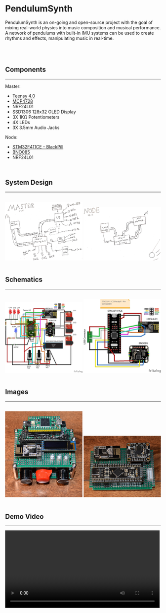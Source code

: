 # PendulumSynth

<!-- <p align="center"><img src="src/Pendulum_Synth_Teensy4.0_BNO085_MPC4728_V2.X/Master/SplashScreen/pendulumSynth(1).jpg" alt="PendulumSynth_logo"></p> -->
PendulumSynth is an on-going and open-source project with the goal of mixing real-world physics into music composition and musical performance.
A network of pendulums with built-in IMU systems can be used to create rhythms and effects, manipulating music in real-time.
<br/>
<br/>
<br/>
<br/>

## Components
---
Master:
- [Teensy 4.0](https://www.pjrc.com/store/teensy40.html "Teensy 4.0 Homepage")
- [MCP4728](https://www.adafruit.com/product/4470 "Buy here")
- NRF24L01
- SSD1306 128x32 OLED Display
- 3X 1KΩ Potentiometers
- 4X LEDs
- 3X 3.5mm Audio Jacks<br/>

Node:
- [STM32F411CE - BlackPill](https://stm32-base.org/boards/STM32F411CEU6-WeAct-Black-Pill-V2.0.html "More Info")
- [BNO085](https://www.adafruit.com/product/4754 "Buy here")
- NRF24L01

<br/>

## System Design
---
<br/>
<img alt="master" src="Imgs/System Design/Master.jpg"width=250x/>
<img alt="node" src="Imgs/System Design/Node.jpg" width=250x/>
<br/>
<br/>

## Schematics
---
<br/>
<img alt="master" src="Schematics/IMG/Master_Schem.jpg"width=250x/>
<img alt="node" src="Schematics/IMG/Node_Schem.jpg" width=250x/>
<br/>
<br/>

## Images
---
<br/>
<img alt="master" src="Imgs/Dis:Assmebled pics/DSC_2217.JPG"width=250x/>
<img alt="node" src="Imgs/Dis:Assmebled pics/DSC_2233.JPG" width=250x/>
<br/>
<br/>

## Demo Video
---
<video src="Vids/OCT 12/PendulumSynth_COMPRESSED.mp4" height=250>
